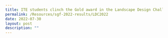 ```yaml
---
title: ITE students clinch the Gold award in the Landscape Design Challenge at SGF2022
permalink: /Resources/sgf-2022-results/LDC2022
date: 2022-07-30
layout: post
description: ""
---
```


